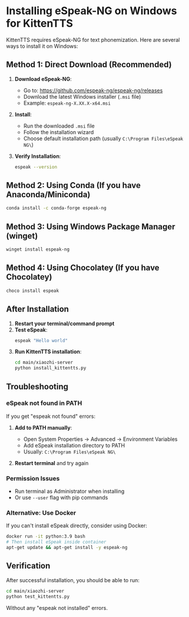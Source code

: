 # Installing eSpeak-NG on Windows for KittenTTS

KittenTTS requires eSpeak-NG for text phonemization. Here are several ways to install it on Windows:

## Method 1: Direct Download (Recommended)

1. **Download eSpeak-NG**:
   - Go to: https://github.com/espeak-ng/espeak-ng/releases
   - Download the latest Windows installer (`.msi` file)
   - Example: `espeak-ng-X.XX.X-x64.msi`

2. **Install**:
   - Run the downloaded `.msi` file
   - Follow the installation wizard
   - Choose default installation path (usually `C:\Program Files\eSpeak NG\`)

3. **Verify Installation**:
   ```bash
   espeak --version
   ```

## Method 2: Using Conda (If you have Anaconda/Miniconda)

```bash
conda install -c conda-forge espeak-ng
```

## Method 3: Using Windows Package Manager (winget)

```bash
winget install espeak-ng
```

## Method 4: Using Chocolatey (If you have Chocolatey)

```bash
choco install espeak
```

## After Installation

1. **Restart your terminal/command prompt**
2. **Test eSpeak**:
   ```bash
   espeak "Hello world"
   ```
3. **Run KittenTTS installation**:
   ```bash
   cd main/xiaozhi-server
   python install_kittentts.py
   ```

## Troubleshooting

### eSpeak not found in PATH
If you get "espeak not found" errors:

1. **Add to PATH manually**:
   - Open System Properties → Advanced → Environment Variables
   - Add eSpeak installation directory to PATH
   - Usually: `C:\Program Files\eSpeak NG\`

2. **Restart terminal** and try again

### Permission Issues
- Run terminal as Administrator when installing
- Or use `--user` flag with pip commands

### Alternative: Use Docker
If you can't install eSpeak directly, consider using Docker:
```bash
docker run -it python:3.9 bash
# Then install eSpeak inside container
apt-get update && apt-get install -y espeak-ng
```

## Verification

After successful installation, you should be able to run:
```bash
cd main/xiaozhi-server
python test_kittentts.py
```

Without any "espeak not installed" errors.